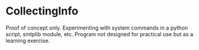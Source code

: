 # CollectingInfo

Proof of concept only.  Experimenting with system commands in a python script, smtplib module, etc.  Program not designed for practical use but as a learning exercise.  
